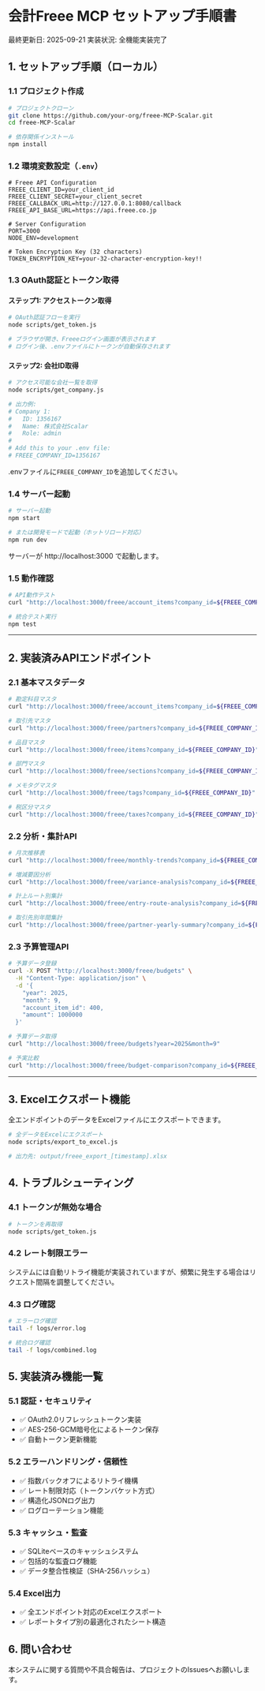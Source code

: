 # 会計Freee MCP セットアップ手順書

最終更新日: 2025-09-21
実装状況: 全機能実装完了

## 1. セットアップ手順（ローカル）

### 1.1 プロジェクト作成

```bash
# プロジェクトクローン
git clone https://github.com/your-org/freee-MCP-Scalar.git
cd freee-MCP-Scalar

# 依存関係インストール
npm install
```

### 1.2 環境変数設定（`.env`）

```env
# Freee API Configuration
FREEE_CLIENT_ID=your_client_id
FREEE_CLIENT_SECRET=your_client_secret
FREEE_CALLBACK_URL=http://127.0.0.1:8080/callback
FREEE_API_BASE_URL=https://api.freee.co.jp

# Server Configuration  
PORT=3000
NODE_ENV=development

# Token Encryption Key (32 characters)
TOKEN_ENCRYPTION_KEY=your-32-character-encryption-key!!
```

### 1.3 OAuth認証とトークン取得

#### ステップ1: アクセストークン取得

```bash
# OAuth認証フローを実行
node scripts/get_token.js

# ブラウザが開き、Freeeログイン画面が表示されます
# ログイン後、.envファイルにトークンが自動保存されます
```

#### ステップ2: 会社ID取得

```bash
# アクセス可能な会社一覧を取得
node scripts/get_company.js

# 出力例:
# Company 1:
#   ID: 1356167
#   Name: 株式会社Scalar
#   Role: admin
#
# Add this to your .env file:
# FREEE_COMPANY_ID=1356167
```

.envファイルに`FREEE_COMPANY_ID`を追加してください。

### 1.4 サーバー起動

```bash
# サーバー起動
npm start

# または開発モードで起動（ホットリロード対応）
npm run dev
```

サーバーが http://localhost:3000 で起動します。

### 1.5 動作確認

```bash
# API動作テスト
curl "http://localhost:3000/freee/account_items?company_id=${FREEE_COMPANY_ID}"

# 統合テスト実行
npm test
```

---

## 2. 実装済みAPIエンドポイント

### 2.1 基本マスタデータ

```bash
# 勘定科目マスタ
curl "http://localhost:3000/freee/account_items?company_id=${FREEE_COMPANY_ID}"

# 取引先マスタ
curl "http://localhost:3000/freee/partners?company_id=${FREEE_COMPANY_ID}"

# 品目マスタ
curl "http://localhost:3000/freee/items?company_id=${FREEE_COMPANY_ID}"

# 部門マスタ
curl "http://localhost:3000/freee/sections?company_id=${FREEE_COMPANY_ID}"

# メモタグマスタ
curl "http://localhost:3000/freee/tags?company_id=${FREEE_COMPANY_ID}"

# 税区分マスタ
curl "http://localhost:3000/freee/taxes?company_id=${FREEE_COMPANY_ID}"
```

### 2.2 分析・集計API

```bash
# 月次推移表
curl "http://localhost:3000/freee/monthly-trends?company_id=${FREEE_COMPANY_ID}&start_date=2025-01-01&end_date=2025-09-30"

# 増減要因分析
curl "http://localhost:3000/freee/variance-analysis?company_id=${FREEE_COMPANY_ID}&current_start=2025-09-01&current_end=2025-09-30&previous_start=2025-08-01&previous_end=2025-08-31"

# 計上ルート別集計
curl "http://localhost:3000/freee/entry-route-analysis?company_id=${FREEE_COMPANY_ID}&start_date=2025-09-01&end_date=2025-09-30"

# 取引先別年間集計
curl "http://localhost:3000/freee/partner-yearly-summary?company_id=${FREEE_COMPANY_ID}&year=2025"
```

### 2.3 予算管理API

```bash
# 予算データ登録
curl -X POST "http://localhost:3000/freee/budgets" \
  -H "Content-Type: application/json" \
  -d '{
    "year": 2025,
    "month": 9,
    "account_item_id": 400,
    "amount": 1000000
  }'

# 予算データ取得
curl "http://localhost:3000/freee/budgets?year=2025&month=9"

# 予実比較
curl "http://localhost:3000/freee/budget-comparison?company_id=${FREEE_COMPANY_ID}&year=2025&month=9"
```

---

## 3. Excelエクスポート機能

全エンドポイントのデータをExcelファイルにエクスポートできます。

```bash
# 全データをExcelにエクスポート
node scripts/export_to_excel.js

# 出力先: output/freee_export_[timestamp].xlsx
```

## 4. トラブルシューティング

### 4.1 トークンが無効な場合

```bash
# トークンを再取得
node scripts/get_token.js
```

### 4.2 レート制限エラー

システムには自動リトライ機能が実装されていますが、頻繁に発生する場合はリクエスト間隔を調整してください。

### 4.3 ログ確認

```bash
# エラーログ確認
tail -f logs/error.log

# 統合ログ確認  
tail -f logs/combined.log
```

## 5. 実装済み機能一覧

### 5.1 認証・セキュリティ
- ✅ OAuth2.0リフレッシュトークン実装
- ✅ AES-256-GCM暗号化によるトークン保存
- ✅ 自動トークン更新機能

### 5.2 エラーハンドリング・信頼性
- ✅ 指数バックオフによるリトライ機構
- ✅ レート制限対応（トークンバケット方式）
- ✅ 構造化JSONログ出力
- ✅ ログローテーション機能

### 5.3 キャッシュ・監査
- ✅ SQLiteベースのキャッシュシステム
- ✅ 包括的な監査ログ機能
- ✅ データ整合性検証（SHA-256ハッシュ）

### 5.4 Excel出力
- ✅ 全エンドポイント対応のExcelエクスポート
- ✅ レポートタイプ別の最適化されたシート構造

## 6. 問い合わせ

本システムに関する質問や不具合報告は、プロジェクトのIssuesへお願いします。
